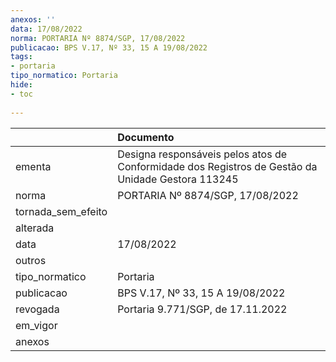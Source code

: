 ```yaml
---
anexos: ''
data: 17/08/2022
norma: PORTARIA Nº 8874/SGP, 17/08/2022
publicacao: BPS V.17, Nº 33, 15 A 19/08/2022
tags:
- portaria
tipo_normatico: Portaria
hide: 
- toc 
 
---
```


|                    | Documento                                                                                         |
|:-------------------|:--------------------------------------------------------------------------------------------------|
| ementa             | Designa responsáveis pelos atos de Conformidade dos Registros de Gestão da Unidade Gestora 113245 |
| norma              | PORTARIA Nº 8874/SGP, 17/08/2022                                                                  |
| tornada_sem_efeito |                                                                                                   |
| alterada           |                                                                                                   |
| data               | 17/08/2022                                                                                        |
| outros             |                                                                                                   |
| tipo_normatico     | Portaria                                                                                          |
| publicacao         | BPS V.17, Nº 33, 15 A 19/08/2022                                                                  |
| revogada           | Portaria 9.771/SGP, de 17.11.2022                                                                 |
| em_vigor           |                                                                                                   |
| anexos             |                                                                                                   |